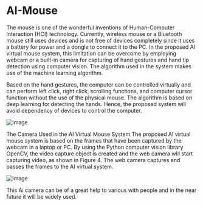 # AI-Mouse
The mouse is one of the wonderful inventions of Human-Computer Interaction (HCI) technology. Currently, wireless mouse or a Bluetooth mouse still uses devices and is not 
free of devices completely since it uses a battery for power and a dongle to connect it to the PC. In the proposed AI virtual mouse system, this limitation can be overcome by employing webcam or a built-in camera for capturing of hand gestures and hand tip detection using computer vision. The algorithm used in the system makes use of the machine learning algorithm. 

Based on the hand gestures, the computer can be controlled virtually and can perform left click, right click, scrolling functions, and computer cursor function without the use of the physical mouse. The algorithm is based on deep learning for detecting the hands. Hence, the proposed system will avoid dependency of devices to control the computer.

![image](https://user-images.githubusercontent.com/66880196/189036765-0c3c107b-9181-4b54-8262-74dec06df3cc.png)

The Camera Used in the AI Virtual Mouse System
The proposed AI virtual mouse system is based on the frames that have been captured by the webcam in a laptop or PC. By using the Python computer vision library OpenCV, 
the video capture object is created and the web camera will start capturing video, as shown in Figure 4. The web camera captures and passes the frames to the AI virtual 
system.


![image](https://user-images.githubusercontent.com/66880196/189036960-be688dfe-25dd-42ca-9d44-1fc77db9dc39.png)


This Ai camera can be of a great help to various with people and in the near future it will be widely used.

